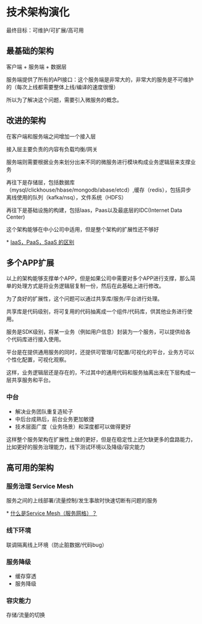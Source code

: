 # 技术架构演化

最终目标：可维护/可扩展/高可用

## 最基础的架构

客户端 + 服务端 + 数据层

服务端提供了所有的API接口：这个服务端是非常大的，非常大的服务是不可维护的（每次上线都需要整体上线/编译的速度很慢）

所以为了解决这个问题，需要引入微服务的概念。

## 改进的架构

在客户端和服务端之间增加一个接入层

接入层主要负责的内容有负载均衡/网关

服务端则需要根据业务来划分出来不同的微服务进行模块构成业务逻辑层来支撑业务

再往下是存储层，包括数据库（mysql/clickhouse/hbase/mongodb/abase/etcd）,缓存（redis），包括异步离线使用的队列（kafka/nsq），文件系统（HDFS）

再往下是基础设施的构建，包括Iaas，Paas以及最底层的IDC(Internet Data Center)

这个架构能够在中小公司中适用，但是整个架构的扩展性还不够好

\* [IaaS，PaaS，SaaS 的区别](http://www.ruanyifeng.com/blog/2017/07/iaas-paas-saas.html)

## 多个APP扩展

以上的架构能够支撑单个APP，但是如果公司中需要对多个APP进行支撑，那么简单的处理方式是将业务逻辑层复制一份，然后在此基础上进行修改。

为了良好的扩展性，这个问题可以通过共享库/服务/平台进行处理。

共享库是代码级别，将可复用的代码抽离成一个组件/代码库，供其他业务进行使用。

服务是SDK级别，将某一业务（例如用户信息）封装为一个服务，可以提供给各个代码库进行接入使用。

平台是在提供通用服务的同时，还提供可管理/可配置/可视化的平台，业务方可以个性化配置，可视化观察。

这样，业务逻辑层还是存在的，不过其中的通用代码和服务抽离出来在下层构成一层共享服务和平台。

### 中台

- 解决业务团队重复造轮子
- 中后台成熟后，前台业务更加敏捷
- 技术层面广度（业务场景）和深度都可以做得更好

这样整个服务架构在扩展性上做的更好，但是在稳定性上还欠缺更多的盘路能力，比如更好的服务治理能力，线下测试环境以及降级/容灾能力

## 高可用的架构

### 服务治理 Service Mesh

服务之间的上线部署/流量控制/发生事故时快速切断有问题的服务

\* [什么是Service Mesh（服务网格）？](https://jimmysong.io/blog/what-is-a-service-mesh/)

### 线下环境

联调隔离线上环境（防止脏数据/代码bug）

### 服务降级

- 缓存穿透
- 服务降级

### 容灾能力

存储/流量的切换